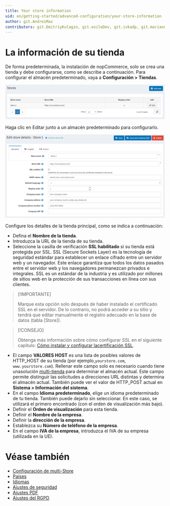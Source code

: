 ```yaml
---
title: Your store information
uid: en/getting-started/advanced-configuration/your-store-information
author: git.AndreiMaz
contributors: git.DmitriyKulagin, git.exileDev, git.ivkadp, git.mariannk
---
```


# La información de su tienda

De forma predeterminada, la instalación de nopCommerce, solo se crea una tienda y debe configurarse, como se describe a continuación.
Para configurar el almacén predeterminado, vaya a **Configuración > Tiendas**.

![mainstore](_static/your-store-information/mainstore.png)

Haga clic en Editar junto  a un almacén predeterminado para configurarlo.

![editstore](_static/your-store-information/Store-Edit.png)

Configure los detalles de la tienda principal, como se indica a continuación:

* Defina el  **Nombre de la tienda**.
* Introduzca la URL de la tienda de su tienda.
* Seleccione la casilla de verificación **SSL habilitado**  si su tienda está protegida por SSL. SSL (Secure Sockets Layer) es la tecnología de seguridad estándar para establecer un enlace cifrado entre un servidor web y un navegador. Este enlace garantiza que todos los datos pasados entre el servidor web y los navegadores permanezcan privados e integrales. SSL es un estándar de la industria y es utilizado por millones de sitios web en la protección de sus transacciones en línea con sus clientes.

> [!IMPORTANTE]
>
> Marque esta opción solo después de haber instalado el certificado SSL en el servidor. De lo contrario, no podrá acceder a su sitio y tendrá que editar manualmente el registro adecuado en la base de datos (tabla [Store]).

> [!CONSEJO]
>
> Obtenga más información sobre cómo configurar SSL en el siguiente capítulo: [Cómo instalar y configurar lacertificación SSL](xref:en/getting-started/advanced-configuration/how-to-install-and-configure-ssl-certification).

* El campo **VALORES HOST**  es una lista de posibles valores de HTTP_HOST de su tienda (por ejemplo,`yourstore.com`, `www.yourstore.com`). Rellenar este campo solo es necesario cuando tiene unasolución [multi-tienda](xref:en/getting-started/advanced-configuration/multi-store) para determinar el almacén actual. Este campo permite distinguir las solicitudes a direcciones URL distintas y determina el almacén actual. También puede ver el valor de HTTP_POST actual en  **Sistema > Información del sistema**.
* En el campo **Idioma predeterminado**,  elige un idioma predeterminado de tu tienda. También puede dejarlo sin seleccionar. En este caso, se utilizará el primero encontrado (con el orden de visualización más bajo).
* Definir el  **Orden de visualización**  para esta tienda.
* Definir el  **Nombre de la empresa**.
* Definir la **dirección de la empresa**.
* Establezca su  **Número de teléfono de la empresa**.
* En el campo **IVA de la empresa**, introduzca el IVA de su empresa (utilizada en la UE).

# Véase también

* [Configuración de multi-Store](xref:en/getting-started/advanced-configuration/multi-store)
* [Países](xref:en/getting-started/configure-shipping/advanced-configuration/countries-states)
* [Idiomas](xref:en/getting-started/advanced-configuration/localization)
* [Ajustes de seguridad](xref:en/getting-started/advanced-configuration/security-settings)
* [Ajustes PDF](xref:en/getting-started/advanced-configuration/pdf-settings)
* [Ajustes del RGPD](xref:en/getting-started/advanced-configuration/gdpr-settings)


